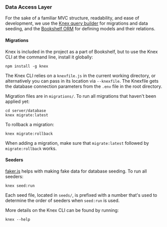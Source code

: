 ### Data Access Layer

For the sake of a familiar MVC structure, readability, and ease of development, we use the [Knex query builder](http://knexjs.org) for migrations and data seeding, and the [Bookshelf ORM](http://bookshelfjs.org) for defining models and their relations.

#### Migrations

Knex is included in the project as a part of Bookshelf, but to use the Knex CLI at the command line, install it globally:
```
npm install -g knex
```
The Knex CLI relies on a `knexfile.js` in the current working directory, or alternatively you can pass in its location via `--knexfile`. The Knexfile gets the database connection parameters from the `.env` file in the root directory.

Migration files are in `migrations/`. To run all migrations that haven't been applied yet:
```
cd server/database
knex migrate:latest
```
To rollback a migration:
```
knex migrate:rollback
```
When adding a migration, make sure that `migrate:latest` followed by `migrate:rollback` works.

#### Seeders

[faker.js](https://github.com/marak/Faker.js/) helps with making fake data for database seeding. To run all seeders:
```
knex seed:run
```
Each seed file, located in `seeds/`, is prefixed with a number that's used to determine the order of seeders when `seed:run` is used.

More details on the Knex CLI can be found by running:
```
knex --help
```
